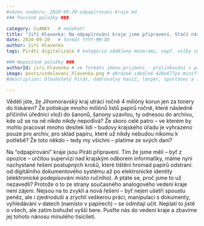 ```yaml
---
#název souboru: 2020-09-20-odpapirovani-kraje.md
### Povinné položky ###

category: CLANKY   # nešahat!
title: "Jiří Hlavenka: Na odpapírování kraje jsme připravení. Stačí nás na to pustit!" 
date: 2020-09-20   # formát YYYY-MM-DD
author: Jiří Hlavenka
tags: Piráti digitalizace # kategorie odděleny mezerami, např. volby zemědělství životní-prostředí piráti (viz https://jihomoravsky.pirati.cz/tags/)

### Nepovinné položky ###
authorId: jiri.hlavenka # ve formátu jmeno.prijmeni - prolinkování s profilem přes uid 
image: posts/vzdelavani_hlavenka.png # obrázek ideálně 420x677px minifikovaný přes https://tinypng.com/
#description: Dlouholetý Pirát, dobrovolný hasič, larper, sportovec a fanda 3D tisku stojí v čele jihomoravské pirátské kandidátky. S čím vede Piráty na kraj?

---
```


Věděli jste, že Jihomoravský kraj utrácí ročně 4 milióny korun jen za tonery do tiskáren? Že potiskuje mnoho miliónů listů papírů ročně, které následně přičinliví úředníci vloží do šanonů, šanony uzavřou, ty odnesou do archívu, kde už se na ně nikdo nikdy nepodívá? Že skoro celé patro – ve kterém by mohlo pracovat mnoho desítek lidí – budovy krajského úřadu je vyhrazeno pouze pro archív, pro sklad papíru, které už nikdy nebudou nikomu k potřebě? Že toto někdo – tedy my všichni – platíme ze svých daní?

Na “odpapírování” kraje jsou Piráti připravení. Tím že jsme měli – byť z opozice – určitou supervizi nad krajským odborem informatiky, máme nyní nachystané řešení postupných kroků, které tištění hromad papírů odstraní: od digitálního dokumentového systému až po elektronické identity (elektronické podepisování místo ručního). A ptáte se, proč jsme to už nezavedli? Protože o to ze strany současného analogového vedení kraje není zájem. Nejsou na to zvyklí a nová řešení – byť nejen ušetří spoustu peněz, ale i zjednoduší a zrychlí veškerou práci, manipulaci s dokumenty, vyhledávání v datech (namísto v papírech) – se odmítají učit. Neplatí to jistě o všech, ale zatím bohužel vyšší bere. Pusťte nás do vedení kraje a zbavíme jej tohoto nánosu minulého tisíciletí.
